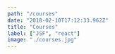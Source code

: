 ```yaml
---
path: "/courses"
date: "2018-02-10T17:12:33.962Z"
title: "Courses"
label: ["JSF", "react"]
image: "./courses.jpg"
---
```

